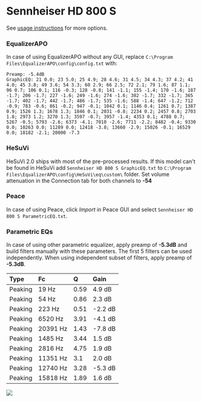 # Sennheiser HD 800 S
See [usage instructions](https://github.com/jaakkopasanen/AutoEq#usage) for more options.

### EqualizerAPO
In case of using EqualizerAPO without any GUI, replace `C:\Program Files\EqualizerAPO\config\config.txt`
with:
```
Preamp: -5.4dB
GraphicEQ: 21 0.0; 23 5.0; 25 4.9; 28 4.6; 31 4.5; 34 4.3; 37 4.2; 41 4.0; 45 3.8; 49 3.6; 54 3.3; 60 2.9; 66 2.5; 72 2.1; 79 1.6; 87 1.1; 96 0.7; 106 0.1; 116 -0.3; 128 -0.8; 141 -1.1; 155 -1.4; 170 -1.6; 187 -1.7; 206 -1.7; 227 -1.6; 249 -1.6; 274 -1.6; 302 -1.7; 332 -1.7; 365 -1.7; 402 -1.7; 442 -1.7; 486 -1.7; 535 -1.6; 588 -1.4; 647 -1.2; 712 -0.9; 783 -0.6; 861 -0.2; 947 -0.1; 1042 0.1; 1146 0.4; 1261 0.7; 1387 0.9; 1526 1.3; 1678 1.3; 1846 0.1; 2031 -0.8; 2234 0.2; 2457 0.8; 2703 1.8; 2973 1.2; 3270 1.3; 3597 -0.7; 3957 -1.4; 4353 0.1; 4788 0.7; 5267 -0.5; 5793 -2.6; 6373 -4.1; 7010 -2.6; 7711 -2.2; 8482 -0.4; 9330 0.0; 10263 0.0; 11289 0.0; 12418 -3.8; 13660 -2.9; 15026 -0.1; 16529 0.0; 18182 -2.1; 20000 -7.3
```

### HeSuVi
HeSuVi 2.0 ships with most of the pre-processed results. If this model can't be found in HeSuVi add
`Sennheiser HD 800 S GraphicEQ.txt` to `C:\Program Files\EqualizerAPO\config\HeSuVi\eq\custom\` folder.
Set volume attenuation in the Connection tab for both channels to **-54**

### Peace
In case of using Peace, click *Import* in Peace GUI and select `Sennheiser HD 800 S ParametricEQ.txt`.

### Parametric EQs
In case of using other parametric equalizer, apply preamp of **-5.3dB** and build filters manually
with these parameters. The first 5 filters can be used independently.
When using independent subset of filters, apply preamp of **-5.3dB**.

| Type    | Fc       |    Q | Gain    |
|:--------|:---------|:-----|:--------|
| Peaking | 19 Hz    | 0.59 | 4.9 dB  |
| Peaking | 54 Hz    | 0.86 | 2.3 dB  |
| Peaking | 223 Hz   | 0.51 | -2.2 dB |
| Peaking | 6520 Hz  | 3.91 | -4.1 dB |
| Peaking | 20391 Hz | 1.43 | -7.8 dB |
| Peaking | 1485 Hz  | 3.44 | 1.5 dB  |
| Peaking | 2816 Hz  | 4.75 | 1.9 dB  |
| Peaking | 11351 Hz | 3.1  | 2.0 dB  |
| Peaking | 12740 Hz | 3.28 | -5.3 dB |
| Peaking | 15818 Hz | 1.89 | 1.6 dB  |

![](https://raw.githubusercontent.com/jaakkopasanen/AutoEq/master/results/rtings/avg/Sennheiser%20HD%20800%20S/Sennheiser%20HD%20800%20S.png)